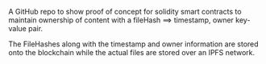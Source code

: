 A GitHub repo to show proof of concept for solidity smart contracts to maintain ownership of content with a fileHash ==> timestamp, owner key-value pair.

The FileHashes along with the timestamp and owner information are stored onto the blockchain while the actual files are stored over an IPFS network.
